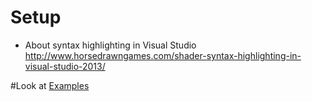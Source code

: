 # Setup
+ About syntax highlighting in Visual Studio http://www.horsedrawngames.com/shader-syntax-highlighting-in-visual-studio-2013/

#Look at [Examples](https://github.com/danielscherzer/Framework/tree/master/MMPROG/Examples)
